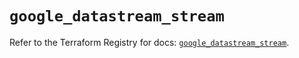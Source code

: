 # `google_datastream_stream`

Refer to the Terraform Registry for docs: [`google_datastream_stream`](https://registry.terraform.io/providers/hashicorp/google/6.45.0/docs/resources/datastream_stream).
